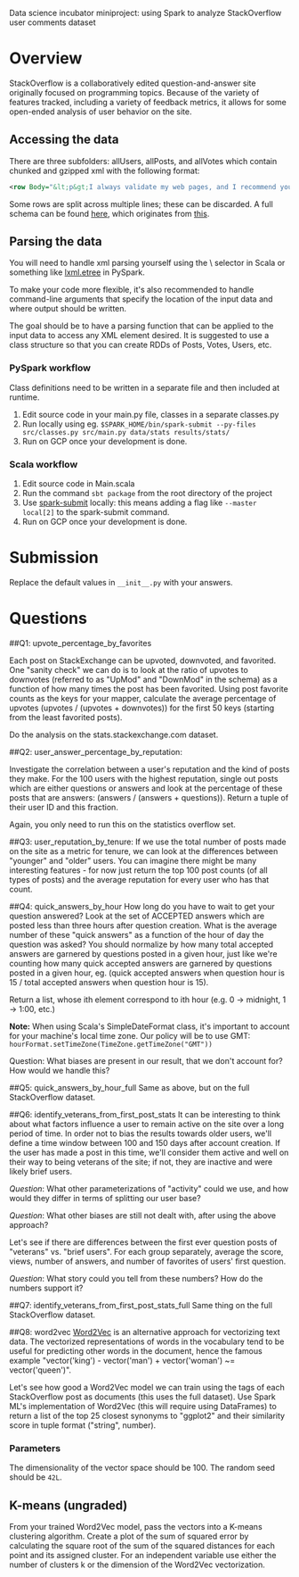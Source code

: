 Data science incubator miniproject: using Spark to analyze StackOverflow user comments dataset

# Overview

StackOverflow is a collaboratively edited question-and-answer site originally
focused on programming topics. Because of the variety of features tracked,
including a variety of feedback metrics, it allows for some open-ended analysis
of user behavior on the site.

## Accessing the data

There are three subfolders: allUsers, allPosts, and allVotes which contain
chunked and gzipped xml with the following format:

```xml
<row Body="&lt;p&gt;I always validate my web pages, and I recommend you do the same BUT many large company websites DO NOT and cannot validate because the importance of the website looking exactly the same on all systems requires rules to be broken. &lt;/p&gt;&#10;&#10;&lt;p&gt;In general, valid websites help your page look good even on odd configurations (like cell phones) so you should always at least try to make it validate.&lt;/p&gt;&#10;" CommentCount="0" CreationDate="2008-10-12T20:26:29.397" Id="195995" LastActivityDate="2008-10-12T20:26:29.397" OwnerDisplayName="Eric Wendelin" OwnerUserId="25066" ParentId="195973" PostTypeId="2" Score="0" />
```

Some rows are split across multiple lines; these can be discarded.  A
full schema can be found
[here](https://ia801500.us.archive.org/8/items/stackexchange/readme.txt),
which originates from [this](https://archive.org/details/stackexchange).

## Parsing the data

You will need to handle xml parsing yourself using the \ selector in
Scala or something like [lxml.etree](http://lxml.de/index.html) in PySpark.

To make your code more flexible, it's also recommended to handle command-line
arguments that specify the location of the input data and where output
should be written.

The goal should be to have a parsing function that can be applied to the input
data to access any XML element desired. It is suggested to use a class
structure so that you can create RDDs of Posts, Votes, Users, etc.

### PySpark workflow
Class definitions need to be written in a separate file and then included
at runtime.

1. Edit source code in your main.py file, classes in a separate classes.py
2. Run locally using eg.
`$SPARK_HOME/bin/spark-submit --py-files src/classes.py src/main.py data/stats results/stats/`
3. Run on GCP once your development is done.

### Scala workflow
1. Edit source code in Main.scala
2. Run the command `sbt package` from the root directory of the project
3. Use
   [spark-submit](https://spark.apache.org/docs/latest/submitting-applications.html)
   locally: this means adding a flag like `--master local[2]` to the
   spark-submit command.
4. Run on GCP once your development is done.

# Submission
Replace the default values in `__init__.py` with your answers.

# Questions

##Q1: upvote_percentage_by_favorites

Each post on StackExchange can be upvoted, downvoted, and favorited. One
"sanity check" we can do is to look at the ratio of upvotes to downvotes
(referred to as "UpMod" and "DownMod" in the schema) as a function of
how many times the post has been favorited.  Using post favorite counts
as the keys for your mapper, calculate the average percentage of upvotes
(upvotes / (upvotes + downvotes)) for the first 50 keys (starting from
the least favorited posts).

Do the analysis on the stats.stackexchange.com dataset.

##Q2: user_answer_percentage_by_reputation:

Investigate the correlation between a user's reputation and the kind of posts
they make. For the 100 users with the highest reputation, single out posts which
are either questions or answers and look at the percentage of these posts that
are answers: (answers / (answers + questions)).  Return a tuple of their user
ID and this fraction.

Again, you only need to run this on the statistics overflow set.

##Q3: user_reputation_by_tenure:
If we use the total number of posts made on the site as a metric for tenure, we
can look at the differences between "younger" and "older" users. You can
imagine there might be many interesting features - for now just return the top
100 post counts (of all types of posts) and the average reputation for every
user who has that count.

##Q4: quick_answers_by_hour
How long do you have to wait to get your question answered? Look at the set of
ACCEPTED answers which are posted less than three hours after question
creation. What is the average number of these "quick answers" as a function of
the hour of day the question was asked?  You should normalize by how many total
accepted answers are garnered by questions posted in a given hour, just like
we're counting how many quick accepted answers are garnered by questions posted
in a given hour, eg. (quick accepted answers when question hour is 15 / total
accepted answers when question hour is 15).

Return a list, whose ith element correspond to ith hour (e.g. 0 -> midnight, 1
-> 1:00, etc.)

**Note:** When using Scala's SimpleDateFormat class, it's important to account
for your machine's local time zone.  Our policy will be to use GMT:
`hourFormat.setTimeZone(TimeZone.getTimeZone("GMT"))`

Question: What biases are present in our result, that we don't account for? How
would we handle this?

##Q5: quick_answers_by_hour_full
Same as above, but on the full StackOverflow dataset.

##Q6: identify_veterans_from_first_post_stats
It can be interesting to think about what factors influence a user to remain
active on the site over a long period of time.  In order not to bias the
results towards older users, we'll define a time window between 100 and 150
days after account creation. If the user has made a post in this time, we'll
consider them active and well on their way to being veterans of the site; if
not, they are inactive and were likely brief users.

*Question*: What other parameterizations of "activity" could we use, and how
would they differ in terms of splitting our user base?

*Question*: What other biases are still not dealt with, after using the above
approach?

Let's see if there are differences between the first ever question posts of
"veterans" vs. "brief users". For each group separately, average the score,
views, number of answers, and number of favorites of users' first question.

*Question*: What story could you tell from these numbers? How do the numbers
support it?

##Q7: identify_veterans_from_first_post_stats_full
Same thing on the full StackOverflow dataset.

##Q8: word2vec
[Word2Vec](https://code.google.com/p/word2vec/) is an alternative approach for
vectorizing text data. The vectorized representations of words in the
vocabulary tend to be useful for predicting other words in the document,
hence the famous example "vector('king') - vector('man') + vector('woman')
~= vector('queen')".

Let's see how good a Word2Vec model we can train using the tags of each
StackOverflow post as documents (this uses the full dataset). Use Spark ML's
implementation of Word2Vec (this will require using DataFrames) to return a
list of the top 25 closest synonyms to "ggplot2" and their similarity score
in tuple format ("string", number).

### Parameters
The dimensionality of the vector space should be 100.
The random seed should be `42L`.

## K-means (ungraded)
From your trained Word2Vec model, pass the vectors into a K-means clustering
algorithm. Create a plot of the sum of squared error by calculating the
square root of the sum of the squared distances for each point and its assigned
cluster. For an independent variable use either the number of clusters k or
the dimension of the Word2Vec vectorization.

